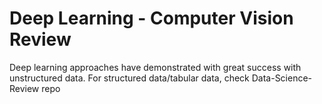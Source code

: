 # Deep Learning - Computer Vision Review

Deep learning approaches have demonstrated with great success with unstructured data. For structured data/tabular data, check Data-Science-Review repo
